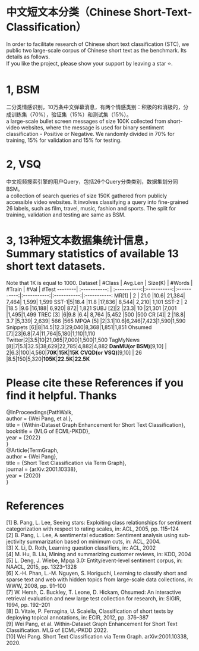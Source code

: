# 中文短文本分类（Chinese Short-Text-Classification）

In order to facilitate research of Chinese short text classification (STC), we public two large-scale corpus of Chinese short text as the benchmark. Its details as follows.<br>
If you like the project, please show your support by leaving a star ⭐.

# 1, BSM
二分类情感识别，10万条中文弹幕消息，有两个情感类别：积极的和消极的，分成训练集（70%），验证集（15%）和测试集（15%）。<br>
a large-scale bullet screen messages of size 100K collected from short-video websites, where the message is used for binary sentiment classification - Positive or Negative. We randomly divided in 70% for training, 15% for validation and 15% for testing.

# 2, VSQ
中文视频搜索引擎的用户Query，包括26个Query分类类别，数据集划分同BSM。<br>
a collection of search queries of size 150K gathered from publicly accessible video websites. It involves classifying a query into fine-grained 26 labels, such as film, travel, music, fashion and sports. The split for training, validation and testing are same as BSM.

# 3, 13种短文本数据集统计信息，Summary statistics of available 13 short text datasets.
Note that 1K is equal to 1000.
 Dataset | \#Class  | Avg.Len | Size(K) | \#Words | \#Train | \#Val | \#Test
 --------| :-----------:  | :-----------:|:-----------:|:-----------:|:-----------:|:-----------:|:-----------:
 MR[1] | 2 | 21.0  |10.6| 21,384| 7,464| 1,599| 1,599
 SST-1|5|18.4   |11.8 |17,836| 8,544| 2,210| 1,101
 SST-2 | 2 |18.5 |9.6 |16,188| 6,920| 872| 1,821
 SUBJ [2]|2 |23.3| 10 |21,301 |7,001 |1,495|1,499
 TREC [3] |6|9.8 |6.4| 8,764 |5,452 |500 |500
 CR [4]| 2 |18.8| 3.7 |5,339| 2,639| 566 |565
 MPQA [5] |2|3.1|10.6|6,246|7,423|1,590|1,590
 Snippets [6]|8|14.5|12.3|29,040|8,368|1,851|1,851
 Ohsumed [7]|23|6.8|7.4|11,764|5,180|1,110|1,110
 Twitter|2|3.5|10|21,065|7,000|1,500|1,500
 TagMyNews [8]|7|5.1|32.5|38,629|22,785|4,882|4,882
 <b>DanMU(or BSM)</b>[9,10] | 2|6.3|100|4,560|<b>70K</b>|<b>15K</b>|<b>15K</b>
 <b>CVQD(or VSQ)</b>[9,10] | 26 |8.5|150|5,320|<b>105K</b>|<b>22.5K</b>|<b>22.5K</b>
 
# Please cite these References if you find it helpful. Thanks
@InProceedings{PathWalk,<br>
  author =  {Wei Pang, et al.},<br>
  title = {Within-Dataset Graph Enhancement for Short Text Classification},<br>
  booktitle = {MLG of ECML-PKDD},<br>
  year = {2022}<br>
}<br>
@Article{TermGraph,<br>
  author =  {Wei Pang},<br>
  title = {Short Text Classification via Term Graph},<br>
  journal = {arXiv:2001.10338},<br>
  year = {2020}<br>
}<br>

# References
[1] B. Pang, L. Lee, Seeing stars: Exploiting class relationships for sentiment categorization with respect to rating scales, in: ACL, 2005, pp. 115–124<br>
[2] B. Pang, L. Lee, A sentimental education: Sentiment analysis using sub- jectivity summarization based on minimum cuts, in: ACL, 2004.<br>
[3] X. Li, D. Roth, Learning question classifiers, in: ACL, 2002 <br>
[4] M. Hu, B. Liu, Mining and summarizing customer reviews, in: KDD, 2004<br>
[5] L. Deng, J. Wiebe, Mpqa 3.0: Entity/event-level sentiment corpus, in: NAACL, 2015, pp. 1323–1328<br>
[6] X.-H. Phan, L.-M. Nguyen, S. Horiguchi, Learning to classify short and sparse text and web with hidden topics from large-scale data collections, in: WWW, 2008, pp. 91–100 <br>
[7] W. Hersh, C. Buckley, T. Leone, D. Hickam, Ohsumed: An interactive retrieval evaluation and new large test collection for research, in: SIGIR, 1994, pp. 192–201<br>
[8] D. Vitale, P. Ferragina, U. Scaiella, Classification of short texts by deploying topical annotations, in: ECIR, 2012, pp. 376–387<br>
[9] Wei Pang, et al. Within-Dataset Graph Enhancement for Short Text Classification. MLG of ECML-PKDD 2022.<br>
[10] Wei Pang. Short Text Classification via Term Graph. arXiv:2001.10338, 2020.<br>


